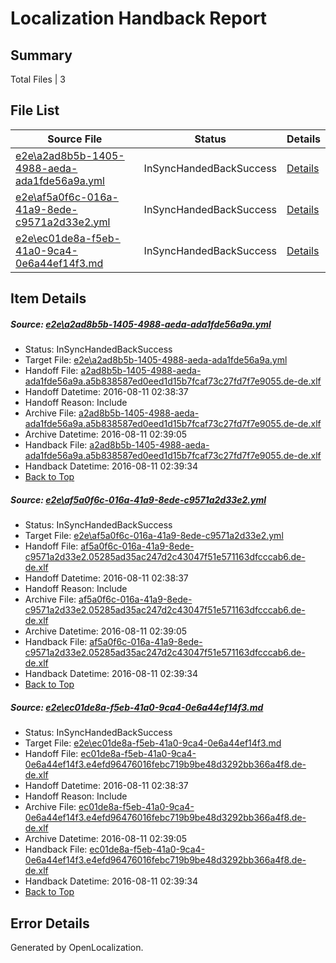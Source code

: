# <a name='report-top'></a> Localization Handback Report

## Summary
 Total Files | 3

## File List
 Source File | Status | Details 
 ----------- | ------ | ------- 
 [e2e\a2ad8b5b-1405-4988-aeda-ada1fde56a9a.yml](https://github.com/OpenLocalizationTestOrg/oltest/blob/f4ae2e5a5126d38547d51ee535c04014cc8fd05a/e2e/a2ad8b5b-1405-4988-aeda-ada1fde56a9a.yml) | InSyncHandedBackSuccess | [Details](#b648a647f55a491dc45cf67d26733348994686233)
 [e2e\af5a0f6c-016a-41a9-8ede-c9571a2d33e2.yml](https://github.com/OpenLocalizationTestOrg/oltest/blob/f4ae2e5a5126d38547d51ee535c04014cc8fd05a/e2e/af5a0f6c-016a-41a9-8ede-c9571a2d33e2.yml) | InSyncHandedBackSuccess | [Details](#f494a2a690fb2304afa9f0ba93d59bf9c6fe8cc14)
 [e2e\ec01de8a-f5eb-41a0-9ca4-0e6a44ef14f3.md](https://github.com/OpenLocalizationTestOrg/oltest/blob/f4ae2e5a5126d38547d51ee535c04014cc8fd05a/e2e/ec01de8a-f5eb-41a0-9ca4-0e6a44ef14f3.md) | InSyncHandedBackSuccess | [Details](#6686f0f702cdb91dea38439538386b55f1ea6fb06)

## Item Details
##### <a name='b648a647f55a491dc45cf67d26733348994686233'></a> Source: [e2e\a2ad8b5b-1405-4988-aeda-ada1fde56a9a.yml](https://github.com/OpenLocalizationTestOrg/oltest/blob/f4ae2e5a5126d38547d51ee535c04014cc8fd05a/e2e/a2ad8b5b-1405-4988-aeda-ada1fde56a9a.yml)
* Status: InSyncHandedBackSuccess
* Target File: [e2e\a2ad8b5b-1405-4988-aeda-ada1fde56a9a.yml](https://github.com/OpenLocalizationTestOrg/ol-test-dede/blob/5c63cf2e1b0165feb4926b07723c7e408ef0140e/e2e/a2ad8b5b-1405-4988-aeda-ada1fde56a9a.yml)
* Handoff File: [a2ad8b5b-1405-4988-aeda-ada1fde56a9a.a5b838587ed0eed1d15b7fcaf73c27fd7f7e9055.de-de.xlf](https://github.com/OpenLocalizationTestOrg/olhandoff-e2e/blob/5923996058505b0788f6672ed9b5452a8244a14a/ol-handoff/OpenLocalizationTestOrg/ol-test-dede/ci/ht/a2ad8b5b-1405-4988-aeda-ada1fde56a9a.a5b838587ed0eed1d15b7fcaf73c27fd7f7e9055.de-de.xlf)
* Handoff Datetime: 2016-08-11 02:38:37
* Handoff Reason: Include
* Archive File: [a2ad8b5b-1405-4988-aeda-ada1fde56a9a.a5b838587ed0eed1d15b7fcaf73c27fd7f7e9055.de-de.xlf](https://github.com/OpenLocalizationTestOrg/olhandoff-e2e/blob/241380f05c01111ea7abb87623d5f8b144cabfc7/ol-archive/OpenLocalizationTestOrg/ol-test-dede/ci/ht/a2ad8b5b-1405-4988-aeda-ada1fde56a9a.a5b838587ed0eed1d15b7fcaf73c27fd7f7e9055.de-de.xlf)
* Archive Datetime: 2016-08-11 02:39:05
* Handback File: [a2ad8b5b-1405-4988-aeda-ada1fde56a9a.a5b838587ed0eed1d15b7fcaf73c27fd7f7e9055.de-de.xlf](https://github.com/OpenLocalizationTestOrg/olhandback-e2e/blob/8dd785057aa4a1de1b5c4e226552ad481d9d4312/ol-handback/OpenLocalizationTestOrg/ol-test-dede/ci/ht/a2ad8b5b-1405-4988-aeda-ada1fde56a9a.a5b838587ed0eed1d15b7fcaf73c27fd7f7e9055.de-de.xlf)
* Handback Datetime: 2016-08-11 02:39:34
* [Back to Top](#report-top)

##### <a name='f494a2a690fb2304afa9f0ba93d59bf9c6fe8cc14'></a> Source: [e2e\af5a0f6c-016a-41a9-8ede-c9571a2d33e2.yml](https://github.com/OpenLocalizationTestOrg/oltest/blob/f4ae2e5a5126d38547d51ee535c04014cc8fd05a/e2e/af5a0f6c-016a-41a9-8ede-c9571a2d33e2.yml)
* Status: InSyncHandedBackSuccess
* Target File: [e2e\af5a0f6c-016a-41a9-8ede-c9571a2d33e2.yml](https://github.com/OpenLocalizationTestOrg/ol-test-dede/blob/5c63cf2e1b0165feb4926b07723c7e408ef0140e/e2e/af5a0f6c-016a-41a9-8ede-c9571a2d33e2.yml)
* Handoff File: [af5a0f6c-016a-41a9-8ede-c9571a2d33e2.05285ad35ac247d2c43047f51e571163dfcccab6.de-de.xlf](https://github.com/OpenLocalizationTestOrg/olhandoff-e2e/blob/5923996058505b0788f6672ed9b5452a8244a14a/ol-handoff/OpenLocalizationTestOrg/ol-test-dede/ci/ht/af5a0f6c-016a-41a9-8ede-c9571a2d33e2.05285ad35ac247d2c43047f51e571163dfcccab6.de-de.xlf)
* Handoff Datetime: 2016-08-11 02:38:37
* Handoff Reason: Include
* Archive File: [af5a0f6c-016a-41a9-8ede-c9571a2d33e2.05285ad35ac247d2c43047f51e571163dfcccab6.de-de.xlf](https://github.com/OpenLocalizationTestOrg/olhandoff-e2e/blob/241380f05c01111ea7abb87623d5f8b144cabfc7/ol-archive/OpenLocalizationTestOrg/ol-test-dede/ci/ht/af5a0f6c-016a-41a9-8ede-c9571a2d33e2.05285ad35ac247d2c43047f51e571163dfcccab6.de-de.xlf)
* Archive Datetime: 2016-08-11 02:39:05
* Handback File: [af5a0f6c-016a-41a9-8ede-c9571a2d33e2.05285ad35ac247d2c43047f51e571163dfcccab6.de-de.xlf](https://github.com/OpenLocalizationTestOrg/olhandback-e2e/blob/8dd785057aa4a1de1b5c4e226552ad481d9d4312/ol-handback/OpenLocalizationTestOrg/ol-test-dede/ci/ht/af5a0f6c-016a-41a9-8ede-c9571a2d33e2.05285ad35ac247d2c43047f51e571163dfcccab6.de-de.xlf)
* Handback Datetime: 2016-08-11 02:39:34
* [Back to Top](#report-top)

##### <a name='6686f0f702cdb91dea38439538386b55f1ea6fb06'></a> Source: [e2e\ec01de8a-f5eb-41a0-9ca4-0e6a44ef14f3.md](https://github.com/OpenLocalizationTestOrg/oltest/blob/f4ae2e5a5126d38547d51ee535c04014cc8fd05a/e2e/ec01de8a-f5eb-41a0-9ca4-0e6a44ef14f3.md)
* Status: InSyncHandedBackSuccess
* Target File: [e2e\ec01de8a-f5eb-41a0-9ca4-0e6a44ef14f3.md](https://github.com/OpenLocalizationTestOrg/ol-test-dede/blob/5c63cf2e1b0165feb4926b07723c7e408ef0140e/e2e/ec01de8a-f5eb-41a0-9ca4-0e6a44ef14f3.md)
* Handoff File: [ec01de8a-f5eb-41a0-9ca4-0e6a44ef14f3.e4efd96476016febc719b9be48d3292bb366a4f8.de-de.xlf](https://github.com/OpenLocalizationTestOrg/olhandoff-e2e/blob/5923996058505b0788f6672ed9b5452a8244a14a/ol-handoff/OpenLocalizationTestOrg/ol-test-dede/ci/ht/ec01de8a-f5eb-41a0-9ca4-0e6a44ef14f3.e4efd96476016febc719b9be48d3292bb366a4f8.de-de.xlf)
* Handoff Datetime: 2016-08-11 02:38:37
* Handoff Reason: Include
* Archive File: [ec01de8a-f5eb-41a0-9ca4-0e6a44ef14f3.e4efd96476016febc719b9be48d3292bb366a4f8.de-de.xlf](https://github.com/OpenLocalizationTestOrg/olhandoff-e2e/blob/241380f05c01111ea7abb87623d5f8b144cabfc7/ol-archive/OpenLocalizationTestOrg/ol-test-dede/ci/ht/ec01de8a-f5eb-41a0-9ca4-0e6a44ef14f3.e4efd96476016febc719b9be48d3292bb366a4f8.de-de.xlf)
* Archive Datetime: 2016-08-11 02:39:05
* Handback File: [ec01de8a-f5eb-41a0-9ca4-0e6a44ef14f3.e4efd96476016febc719b9be48d3292bb366a4f8.de-de.xlf](https://github.com/OpenLocalizationTestOrg/olhandback-e2e/blob/8dd785057aa4a1de1b5c4e226552ad481d9d4312/ol-handback/OpenLocalizationTestOrg/ol-test-dede/ci/ht/ec01de8a-f5eb-41a0-9ca4-0e6a44ef14f3.e4efd96476016febc719b9be48d3292bb366a4f8.de-de.xlf)
* Handback Datetime: 2016-08-11 02:39:34
* [Back to Top](#report-top)


## Error Details

Generated by OpenLocalization.

